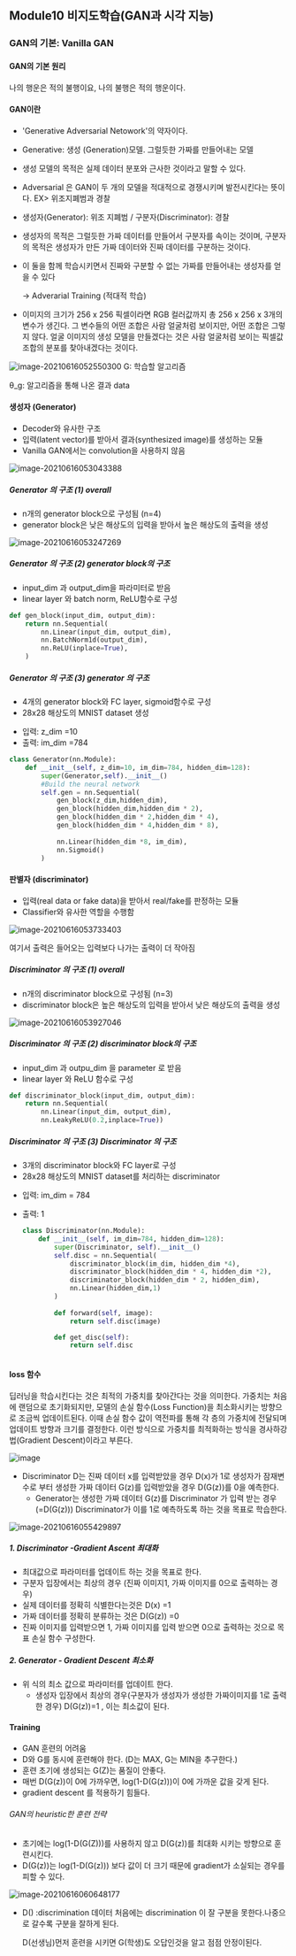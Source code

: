 ## Module10  비지도학습(GAN과 시각 지능)

### GAN의 기본: Vanilla GAN

#### GAN의 기본 원리

나의 행운은 적의 불행이요, 나의 불행은 적의 행운이다.  

#### GAN이란 

* 'Generative Adversarial Netowork'의 약자이다. 

* Generative: 생성 (Generation)모델. 그럴듯한 가짜를 만들어내는 모델

* 생성 모델의 목적은 실제 데이터 분포와 근사한 것이라고 말할 수 있다. 

* Adversarial 은 GAN이 두 개의 모델을 적대적으로 경쟁시키며 발전시킨다는 뜻이다. EX> 위조지폐범과 경찰

* 생성자(Generator): 위조 지폐범 /  구분자(Discriminator): 경찰

* 생성자의 목적은 그럴듯한 가짜 데이터를 만들어서 구분자를 속이는 것이며, 구분자의 목적은 생성자가 만든 가짜 데이터와 진짜 데이터를 구분하는 것이다. 

* 이 둘을 함께 학습시키면서 진짜와 구분할 수 없는 가짜를 만들어내는 생성자를 얻을 수 있다 

  -> Adverarial Training (적대적 학습)

* 이미지의 크기가 256 x 256 픽셀이라면 RGB 컬러값까지 총 256 x 256 x 3개의 변수가 생긴다. 그 변수들의 어떤 조합은 사람 얼굴처럼 보이지만, 어떤 조합은 그렇지 않다. 얼굴 이미지의 생성 모델을 만들겠다는 것은 사람 얼굴처럼 보이는 픽셀값 조합의 분포를 찾아내겠다는 것이다. 

![image-20210616052550300](https://user-images.githubusercontent.com/82528589/122124370-28b8ff80-ce6a-11eb-963e-b3e9a7b25ac7.png)
G: 학습할 알고리즘 

θ_g: 알고리즘을 통해 나온 결과 data



#### 생성자 (Generator)

* Decoder와 유사한 구조
* 입력(latent vector)를 받아서 결과(synthesized image)를 생성하는 모듈
* Vanilla GAN에서는 convolution을 사용하지 않음 

![image-20210616053043388](https://user-images.githubusercontent.com/82528589/122124391-31a9d100-ce6a-11eb-915b-a6a3864a5ff9.png)



##### Generator 의 구조 (1) overall

* n개의 generator block으로 구성됨 (n=4)
* generator block은 낮은 해상도의 입력을 받아서 높은 해상도의 출력을 생성 

![image-20210616053247269](https://user-images.githubusercontent.com/82528589/122124452-42f2dd80-ce6a-11eb-9037-4e0de0e76edc.png)

##### Generator 의 구조 (2) generator block의 구조

* input_dim 과 output_dim을 파라미터로 받음
* linear layer 와 batch norm, ReLU함수로 구성 

```python
def gen_block(input_dim, output_dim):
    return nn.Sequential(
        nn.Linear(input_dim, output_dim),
        nn.BatchNorm1d(output_dim),
        nn.ReLU(inplace=True),
    )
```



##### Generator 의 구조 (3) generator 의 구조

* 4개의 generator block와 FC layer, sigmoid함수로 구성
* 28x28 해상도의 MNIST dataset 생성 

- 입력: z_dim =10
- 출력: im_dim =784 

```python
class Generator(nn.Module):
    def __init__(self, z_dim=10, im_dim=784, hidden_dim=128):
        super(Generator,self).__init__()
        #Build the neural network
        self.gen = nn.Sequential(
            gen_block(z_dim,hidden_dim),
            gen_block(hidden_dim,hidden_dim * 2),
            gen_block(hidden_dim * 2,hidden_dim * 4),
            gen_block(hidden_dim * 4,hidden_dim * 8),
            
            nn.Linear(hidden_dim *8, im_dim),
            nn.Sigmoid()
        )
```



#### 판별자 (discriminator)

* 입력(real data  or fake data)을 받아서 real/fake를 판정하는 모듈
* Classifier와 유사한 역할을 수행함 

![image-20210616053733403](https://user-images.githubusercontent.com/82528589/122124504-53a35380-ce6a-11eb-9790-de1d2b1533cb.png)

여기서 출력은 들어오는 입력보다 나가는 출력이 더 작아짐 



##### Discriminator 의 구조 (1) overall

* n개의 discriminator block으로 구성됨 (n=3)
* discriminator block은 높은 해상도의 입력을 받아서 낮은 해상도의 출력을 생성 

![image-20210616053927046](https://user-images.githubusercontent.com/82528589/122124555-674eba00-ce6a-11eb-861a-369220bfb344.png)



##### Discriminator 의 구조 (2) discriminator block의 구조

* input_dim 과 outpu_dim 을 parameter 로 받음
* linear layer 와 ReLU 함수로 구성

```python
def discriminator_block(input_dim, output_dim):
    return nn.Sequential(
        nn.Linear(input_dim, output_dim),
        nn.LeakyReLU(0.2,inplace=True))
```



##### Discriminator 의 구조 (3) Discriminator 의 구조

* 3개의 discriminator block와 FC layer로 구성
* 28x28 해상도의 MNIST dataset를 처리하는 discriminator 

- 입력: im_dim = 784

- 출력: 1

  ```python
  class Discriminator(nn.Module):
      def __init__(self, im_dim=784, hidden_dim=128):
          super(Discriminator, self).__init__()
          self.disc = nn.Sequential(
              discriminator_block(im_dim, hidden_dim *4),
              discriminator_block(hidden_dim * 4, hidden_dim *2),
              discriminator_block(hidden_dim * 2, hidden_dim),
              nn.Linear(hidden_dim,1)
          )
          
          def forward(self, image):
              return self.disc(image)
  
          def get_disc(self):
              return self.disc
  
  
  
  ```

  

#### loss 함수

딥러닝을 학습시킨다는 것은 최적의 가중치를 찾아간다는 것을 의미한다. 가중치는 처음에 랜덤으로 초기화되지만, 모델의 손실 함수(Loss Function)을 최소화시키는 방향으로 조금씩 업데이트된다. 이때 손실 함수 값이 역전파를 통해 각 층의 가중치에 전달되며 업데이트 방향과 크기를 결정한다. 이런 방식으로 가중치를 최적화하는 방식을 경사하강법(Gradient Descent)이라고 부른다.

![image](https://user-images.githubusercontent.com/82528589/122421407-4e0f5000-cfc7-11eb-9e67-5dc685381e80.png)

* Discriminator D는 진짜 데이터 x를 입력받았을 경우 D(x)가 1로 생성자가 잠재변수로 부터 생성한 가짜 데이터 G(z)를 입력받았을 경우 D(G(z))를 0을 예측한다.
  * Generator는 생성한 가짜 데이터 G(z)를 Discriminator 가 입력 받는 경우 (=D(G(z))) Discriminator가 이를 1로 예측하도록 하는 것을 목표로 학습한다.  	



![image-20210616055429897](https://user-images.githubusercontent.com/82528589/122125217-26a37080-ce6b-11eb-8f74-0357e49019fd.png)



##### 1. Discriminator -Gradient Ascent 최대화

* 최대값으로 파라미터를 업데이트 하는 것을 목표로 한다.
* 구분자 입장에서는 최상의 경우 (진짜 이미지1, 가짜 이미지를 0으로 출력하는 경우)
* 실제 데이터를 정확히 식별한다는것은 D(x) =1 
* 가짜 데이터를 정확히 분류하는 것은 D(G(z)) =0
* 진짜 이미지를 입력받으면 1, 가짜 이미지를 입력 받으면 0으로 출력하는 것으로 목표 손실 함수 구성한다.



##### 2. Generator - Gradient Descent 최소화

* 위 식의 최소 값으로 파라미터를 업데이트 한다.
  * 생성자 입장에서 최상의 경우(구분자가 생성자가 생성한 가짜이미지를 1로 출력한 경우) D(G(z))=1 , 이는 최소값이 된다. 



#### Training

* GAN 훈련의 어려움 
* D와 G를 동시에 훈련해야 한다. (D는 MAX, G는 MIN을 추구한다.)
* 훈련 초기에 생성되는 G(Z)는 품질이 안좋다.
* 매번 D(G(z))이 0에 가까우면, log(1-D(G(z)))이 0에 가까운 값을 갖게 된다.
* gradient descent 를 적용하기 힘들다.



###### GAN의 heuristic한 훈련 전략

* 초기에는 log(1-D(G(Z)))를 사용하지 않고 D(G(z))를 최대화 시키는 방향으로 훈련시킨다.
* D(G(z))는 log(1-D(G(z))) 보다 값이 더 크기 때문에 gradient가 소실되는 경우를 피할 수 있다. 



![image-20210616060648177](https://user-images.githubusercontent.com/82528589/122125236-2dca7e80-ce6b-11eb-8c9f-a0dde80770ca.png)

* D() :discrimination 데이터 
  처음에는 discrimination 이 잘 구분을 못한다.나중으로 갈수록 구분을 잘하게 된다.

  D(선생님)먼저 훈련을 시키면 G(학생)도 오답인것을 알고 점점 안정이된다. 
